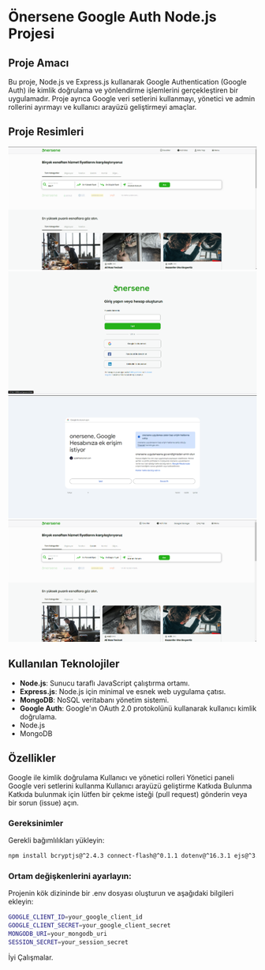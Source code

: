 # Önersene Google Auth Node.js Projesi

## Proje Amacı
Bu proje, Node.js ve Express.js kullanarak Google Authentication (Google Auth) ile kimlik doğrulama ve yönlendirme işlemlerini gerçekleştiren bir uygulamadır. Proje ayrıca Google veri setlerini kullanmayı, yönetici ve admin rollerini ayırmayı ve kullanıcı arayüzü geliştirmeyi amaçlar.

## Proje Resimleri
![1](https://github.com/mekroket/onersene-googleauth-nodejs/blob/main/1.png)
![2](https://github.com/mekroket/onersene-googleauth-nodejs/blob/main/2.png)
![3](https://github.com/mekroket/onersene-googleauth-nodejs/blob/main/3.png)
![4](https://github.com/mekroket/onersene-googleauth-nodejs/blob/main/4.png)

## Kullanılan Teknolojiler
- **Node.js**: Sunucu taraflı JavaScript çalıştırma ortamı.
- **Express.js**: Node.js için minimal ve esnek web uygulama çatısı.
- **MongoDB**: NoSQL veritabanı yönetim sistemi.
- **Google Auth**: Google'ın OAuth 2.0 protokolünü kullanarak kullanıcı kimlik doğrulama.
- Node.js
- MongoDB
  
## Özellikler
Google ile kimlik doğrulama
Kullanıcı ve yönetici rolleri
Yönetici paneli
Google veri setlerini kullanma
Kullanıcı arayüzü geliştirme
Katkıda Bulunma
Katkıda bulunmak için lütfen bir çekme isteği (pull request) gönderin veya bir sorun (issue) açın.

### Gereksinimler
Gerekli bağımlılıkları yükleyin:


```bash
npm install bcryptjs@^2.4.3 connect-flash@^0.1.1 dotenv@^16.3.1 ejs@^3.1.9 express@^4.18.2 express-ejs-layouts@^2.5.1 express-flash@^0.0.2 express-session@^1.17.3 intl-tel-input@^18.2.1 mongoose@^7.5.4 multer@^1.4.5-lts.1 passport@^0.6.0 passport-google-oauth@^2.0.0 passport-google-oauth2@^0.2.0 passport-local@^1.0.0 twilio@^4.18.1
```

### Ortam değişkenlerini ayarlayın:
Projenin kök dizininde bir .env dosyası oluşturun ve aşağıdaki bilgileri ekleyin:
```bash
GOOGLE_CLIENT_ID=your_google_client_id
GOOGLE_CLIENT_SECRET=your_google_client_secret
MONGODB_URI=your_mongodb_uri
SESSION_SECRET=your_session_secret
```

İyi Çalışmalar.


